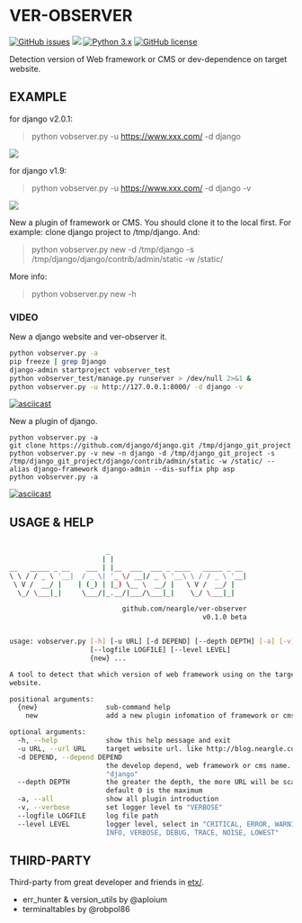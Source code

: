 # VER-OBSERVER

[![GitHub issues](https://img.shields.io/github/issues/neargle/ver-observer.svg?style=flat-square)](https://github.com/neargle/ver-observer/issues)
[![](https://img.shields.io/github/commits-since/neargle/ver-observer/0.1.0.svg?style=flat-square)](https://github.com/neargle/ver-observer/commits/master)
[![Python 3.x](https://img.shields.io/badge/python-3.x-yellow.svg?style=flat-square)](https://www.python.org/) 
[![GitHub license](https://img.shields.io/badge/license-GPLv3-blue.svg?style=flat-square)](https://github.com/neargle/ver-observer/blob/master/LICENSE)

Detection version of Web framework or CMS or dev-dependence on target website.

## EXAMPLE

for django v2.0.1:

> python vobserver.py -u https://www.xxx.com/ -d django

![](http://ww1.sinaimg.cn/large/005y7Ba5ly1fnxbwmiawrj31c70w4gsj.jpg)

for django v1.9:

> python vobserver.py -u https://www.xxx.com/ -d django -v

![](http://ww1.sinaimg.cn/large/005y7Ba5ly1fnxjltmhxvj30py0bf417.jpg)

New a plugin of framework or CMS. You should clone it to the local first. For example: clone django project to /tmp/django. And: 

> python vobserver.py new -d /tmp/django -s /tmp/django/django/contrib/admin/static -w /static/

More info:

> python vobserver.py new -h

### VIDEO

New a django website and ver-observer it.

```bash
python vobserver.py -a
pip freeze | grep Django
django-admin startproject vobserver_test
python vobserver_test/manage.py runserver > /dev/null 2>&1 &
python vobserver.py -u http://127.0.0.1:8000/ -d django -v
```

[![asciicast](https://asciinema.org/a/ua1WOqMkUummi25QxImlFRNpN.png)](https://asciinema.org/a/ua1WOqMkUummi25QxImlFRNpN)

New a plugin of django.

```
python vobserver.py -a
git clone https://github.com/django/django.git /tmp/django_git_project
python vobserver.py -v new -n django -d /tmp/django_git_project -s /tmp/django_git_project/django/contrib/admin/static -w /static/ --alias django-framework django-admin --dis-suffix php asp
python vobserver.py -a
```

[![asciicast](https://asciinema.org/a/eJUPNOKzIA9imNnlLs8hoYU04.png)](https://asciinema.org/a/eJUPNOKzIA9imNnlLs8hoYU04)

## USAGE & HELP

```bash

                        _
                       | |
__   _____ _ __    ___ | |__  ___  ___ _ ____   _____ _ __
\ \ / / _ \ '__|  / _ \| '_ \/ __|/ _ \ '__\ \ / / _ \ '__|
 \ V /  __/ |    | (_) | |_) \__ \  __/ |   \ V /  __/ |
  \_/ \___|_|     \___/|_.__/|___/\___|_|    \_/ \___|_|

                            github.com/neargle/ver-observer
                                                v0.1.0 beta


usage: vobserver.py [-h] [-u URL] [-d DEPEND] [--depth DEPTH] [-a] [-v]
                    [--logfile LOGFILE] [--level LEVEL]
                    {new} ...

A tool to detect that which version of web framework using on the target
website.

positional arguments:
  {new}                 sub-command help
    new                 add a new plugin infomation of framework or cms

optional arguments:
  -h, --help            show this help message and exit
  -u URL, --url URL     target website url. like http://blog.neargle.com
  -d DEPEND, --depend DEPEND
                        the develop depend, web framework or cms name. like
                        "django"
  --depth DEPTH         the greater the depth, the more URL will be scan,
                        default 0 is the maximum
  -a, --all             show all plugin introduction
  -v, --verbose         set logger level to "VERBOSE"
  --logfile LOGFILE     log file path
  --level LEVEL         logger level, select in "CRITICAL, ERROR, WARNING,
                        INFO, VERBOSE, DEBUG, TRACE, NOISE, LOWEST"
```

## THIRD-PARTY 

Third-party from great developer and friends in [etx/](https://github.com/neargle/ver-observer/tree/master/ext).

- err_hunter & version_utils by @aploium
- terminaltables by @robpol86

